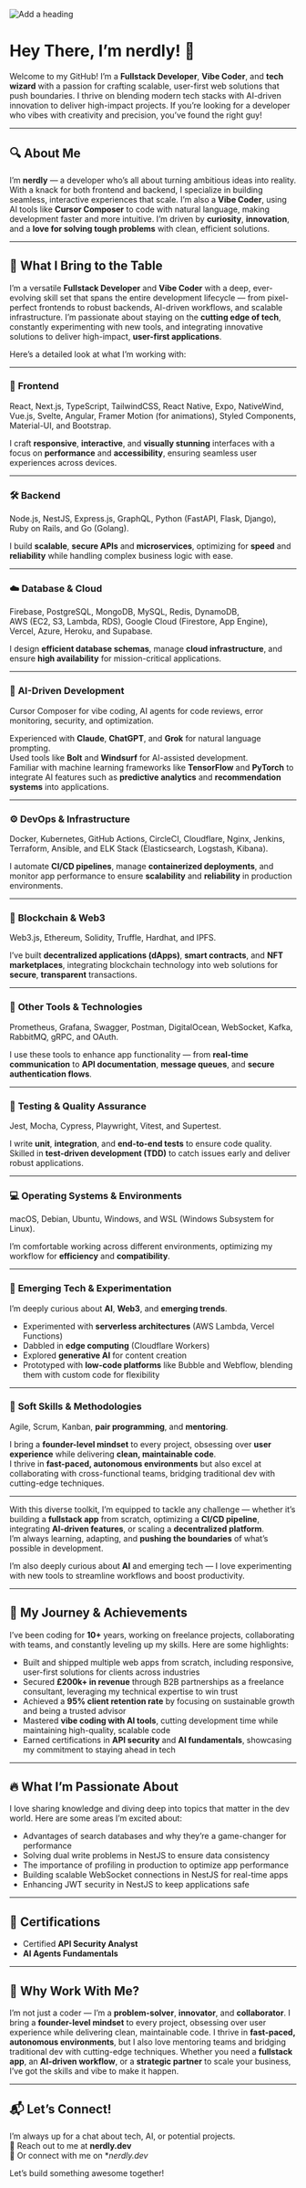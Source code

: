 ![Add a heading](https://github.com/user-attachments/assets/85a9be51-5615-4bb1-91c7-dc0acd8016b6)

# Hey There, I’m **nerdly**! 👋

Welcome to my GitHub! I’m a **Fullstack Developer**, **Vibe Coder**, and **tech wizard** with a passion for crafting scalable, user-first web solutions that push boundaries. I thrive on blending modern tech stacks with AI-driven innovation to deliver high-impact projects. If you’re looking for a developer who vibes with creativity and precision, you’ve found the right guy!

---

## 🔍 **About Me**

I’m **nerdly** — a developer who’s all about turning ambitious ideas into reality. With a knack for both frontend and backend, I specialize in building seamless, interactive experiences that scale. I’m also a **Vibe Coder**, using AI tools like **Cursor Composer** to code with natural language, making development faster and more intuitive. I’m driven by **curiosity**, **innovation**, and a **love for solving tough problems** with clean, efficient solutions.

---

## 🧰 **What I Bring to the Table**

I’m a versatile **Fullstack Developer** and **Vibe Coder** with a deep, ever-evolving skill set that spans the entire development lifecycle — from pixel-perfect frontends to robust backends, AI-driven workflows, and scalable infrastructure. I’m passionate about staying on the **cutting edge of tech**, constantly experimenting with new tools, and integrating innovative solutions to deliver high-impact, **user-first applications**.

Here’s a detailed look at what I’m working with:

---

### 🎨 **Frontend**

React, Next.js, TypeScript, TailwindCSS, React Native, Expo, NativeWind, Vue.js, Svelte, Angular, Framer Motion (for animations), Styled Components, Material-UI, and Bootstrap.

I craft **responsive**, **interactive**, and **visually stunning** interfaces with a focus on **performance** and **accessibility**, ensuring seamless user experiences across devices.

---

### 🛠️ **Backend**

Node.js, NestJS, Express.js, GraphQL, Python (FastAPI, Flask, Django), Ruby on Rails, and Go (Golang).

I build **scalable**, **secure APIs** and **microservices**, optimizing for **speed** and **reliability** while handling complex business logic with ease.

---

### ☁️ **Database & Cloud**

Firebase, PostgreSQL, MongoDB, MySQL, Redis, DynamoDB,  
AWS (EC2, S3, Lambda, RDS), Google Cloud (Firestore, App Engine),  
Vercel, Azure, Heroku, and Supabase.

I design **efficient database schemas**, manage **cloud infrastructure**, and ensure **high availability** for mission-critical applications.

---

### 🤖 **AI-Driven Development**

Cursor Composer for vibe coding, AI agents for code reviews, error monitoring, security, and optimization.

Experienced with **Claude**, **ChatGPT**, and **Grok** for natural language prompting.  
Used tools like **Bolt** and **Windsurf** for AI-assisted development.  
Familiar with machine learning frameworks like **TensorFlow** and **PyTorch** to integrate AI features such as **predictive analytics** and **recommendation systems** into applications.

---

### ⚙️ **DevOps & Infrastructure**

Docker, Kubernetes, GitHub Actions, CircleCI, Cloudflare, Nginx, Jenkins, Terraform, Ansible, and ELK Stack (Elasticsearch, Logstash, Kibana).

I automate **CI/CD pipelines**, manage **containerized deployments**, and monitor app performance to ensure **scalability** and **reliability** in production environments.

---

### 🔗 **Blockchain & Web3**

Web3.js, Ethereum, Solidity, Truffle, Hardhat, and IPFS.

I’ve built **decentralized applications (dApps)**, **smart contracts**, and **NFT marketplaces**, integrating blockchain technology into web solutions for **secure**, **transparent** transactions.

---

### 🧪 **Other Tools & Technologies**

Prometheus, Grafana, Swagger, Postman, DigitalOcean, WebSocket, Kafka, RabbitMQ, gRPC, and OAuth.

I use these tools to enhance app functionality — from **real-time communication** to **API documentation**, **message queues**, and **secure authentication flows**.

---

### 🧪 **Testing & Quality Assurance**

Jest, Mocha, Cypress, Playwright, Vitest, and Supertest.

I write **unit**, **integration**, and **end-to-end tests** to ensure code quality.  
Skilled in **test-driven development (TDD)** to catch issues early and deliver robust applications.

---

### 💻 **Operating Systems & Environments**

macOS, Debian, Ubuntu, Windows, and WSL (Windows Subsystem for Linux).

I’m comfortable working across different environments, optimizing my workflow for **efficiency** and **compatibility**.

---

### 🧠 **Emerging Tech & Experimentation**

I’m deeply curious about **AI**, **Web3**, and **emerging trends**.

- Experimented with **serverless architectures** (AWS Lambda, Vercel Functions)  
- Dabbled in **edge computing** (Cloudflare Workers)  
- Explored **generative AI** for content creation  
- Prototyped with **low-code platforms** like Bubble and Webflow, blending them with custom code for flexibility

---

### 🤝 **Soft Skills & Methodologies**

Agile, Scrum, Kanban, **pair programming**, and **mentoring**.

I bring a **founder-level mindset** to every project, obsessing over **user experience** while delivering **clean, maintainable code**.  
I thrive in **fast-paced, autonomous environments** but also excel at collaborating with cross-functional teams, bridging traditional dev with cutting-edge techniques.

---

With this diverse toolkit, I’m equipped to tackle any challenge — whether it’s building a **fullstack app** from scratch, optimizing a **CI/CD pipeline**, integrating **AI-driven features**, or scaling a **decentralized platform**.  
I’m always learning, adapting, and **pushing the boundaries** of what’s possible in development.


I’m also deeply curious about **AI** and emerging tech — I love experimenting with new tools to streamline workflows and boost productivity.

---

## 🚀 **My Journey & Achievements**

I’ve been coding for **10+** years, working on freelance projects, collaborating with teams, and constantly leveling up my skills. Here are some highlights:

- Built and shipped multiple web apps from scratch, including responsive, user-first solutions for clients across industries  
- Secured **£200k+ in revenue** through B2B partnerships as a freelance consultant, leveraging my technical expertise to win trust  
- Achieved a **95% client retention rate** by focusing on sustainable growth and being a trusted advisor  
- Mastered **vibe coding with AI tools**, cutting development time while maintaining high-quality, scalable code  
- Earned certifications in **API security** and **AI fundamentals**, showcasing my commitment to staying ahead in tech

---

## 🔥 **What I’m Passionate About**

I love sharing knowledge and diving deep into topics that matter in the dev world. Here are some areas I’m excited about:

- Advantages of search databases and why they’re a game-changer for performance  
- Solving dual write problems in NestJS to ensure data consistency  
- The importance of profiling in production to optimize app performance  
- Building scalable WebSocket connections in NestJS for real-time apps  
- Enhancing JWT security in NestJS to keep applications safe

---

## 🏅 **Certifications**

- Certified **API Security Analyst**  
- **AI Agents Fundamentals**

---

## 🤝 **Why Work With Me?**

I’m not just a coder — I’m a **problem-solver**, **innovator**, and **collaborator**. I bring a **founder-level mindset** to every project, obsessing over user experience while delivering clean, maintainable code. I thrive in **fast-paced, autonomous environments**, but I also love mentoring teams and bridging traditional dev with cutting-edge techniques. Whether you need a **fullstack app**, an **AI-driven workflow**, or a **strategic partner** to scale your business, I’ve got the skills and vibe to make it happen.

---

## 📬 **Let’s Connect!**

I’m always up for a chat about tech, AI, or potential projects.  
📧 Reach out to me at **nerdly.dev**  
🔗 Or connect with me on **nerdly.dev*  

Let’s build something awesome together!
